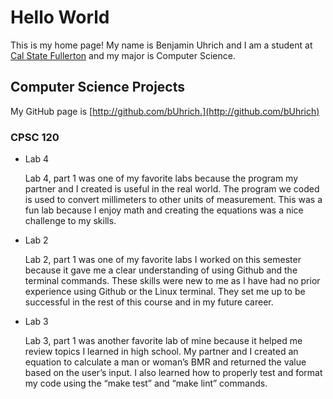# Hello World

This is my home page! My name is Benjamin Uhrich and I am a student at [Cal State Fullerton](http://www.fullerton.edu/) and my major is Computer Science.

## Computer Science Projects

My GitHub page is [http://github.com/bUhrich.](http://github.com/bUhrich)

### CPSC 120

* Lab 4

    Lab 4, part 1 was one of my favorite labs because the program my partner and I created is useful in the real world. The program we coded is used to convert millimeters to other units of measurement. This was a fun lab because I     enjoy math and creating the equations was a nice challenge to my skills.
  
* Lab 2

    Lab 2, part 1 was one of my favorite labs I worked on this semester because it gave me a clear understanding of using Github and the terminal commands. These skills were new to me as I have had no prior experience using Github      or the Linux terminal. They set me up to be successful in the rest of this course and in my future career.

* Lab 3

    Lab 3, part 1 was another favorite lab of mine because it helped me review topics I learned in high school. My partner and I created an equation to calculate a man or woman’s BMR and returned the value based on the user’s           input. I also learned how to properly test and format my code using the “make test” and “make lint” commands.
